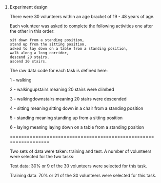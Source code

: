 1.	Experiment design

	There were 30 volunteers within an age bracket of 19 - 48 years of age.

	Each volunteer was asked to complete the following activities one after the other in this order:
	
		sit down from a standing position, 
		stand up from the sitting position, 
		asked to lay down on a table from a standing position,
		walk along a long corridor, 
		descend 20 stairs, 
		ascend 20 stairs.
	
	The raw data code for each task is defined here:

	1 -	walking
	
	2 -	walkingupstairs 
		meaning 20 stairs were climbed
	
	3 -	walkingdownstairs
		meaning 20 stairs were descended
	
	4 -	sitting
		meaning sitting down in a chair from a standing position
	
	5 -	standing
		meaning standing up from a sitting position
	
	6 -	laying
		meaning laying down on a table from a standing position
		
	=================================================================	 
	 
	Two sets of data were taken: training and test. A number of volunteers were selected for the two tasks:
	
	Test data:	30% or 9 of the 30 volunteers were selected for this task.
	
	Training data: 	70% or 21 of the 30 volunteers were selected for this task.	
